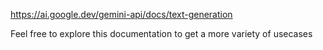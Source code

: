 https://ai.google.dev/gemini-api/docs/text-generation

Feel free to explore this documentation to get a more variety of usecases
